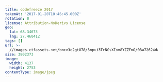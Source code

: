 ```yaml
---
title: codefreeze 2017
takenAt: '2017-01-20T10:46:45.000Z'
rotation: 0
license: Attribution-NoDerivs License
geo:
  lat: 68.34673
  lng: 27.460412
tags: []
url: >-
  //images.ctfassets.net/bncv3c2gt878/3npui3TrNGsXIom8YZZFnG/03a72624d4f7f82024de0c6696efa075/codefreeze-2017_32305332332_o
size: 3802373
image:
  width: 4137
  height: 2753
contentType: image/jpeg
---
```


